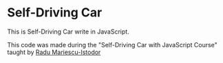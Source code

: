 # Self-Driving Car
This is Self-Driving Car write in JavaScript. 

This code was made during the "Self-Driving Car with JavaScript Course" taught by [Radu Mariescu-Istodor](https://github.com/gniziemazity)
